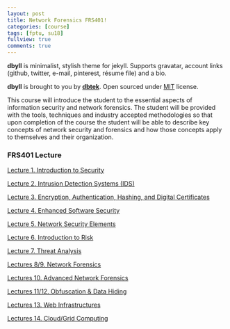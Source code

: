 ```yaml
---
layout: post
title: Network Forensics FRS401!
categories: [course]
tags: [fptu, su18]
fullview: true
comments: true
---
```


**dbyll** is minimalist, stylish theme for jekyll. Supports gravatar, account links (github, twitter, e-mail, pinterest, résume file) and a bio.  

**dbyll** is brought to you by **[dbtek](http://ismaildemirbilek.com)**. Open sourced under [MIT](http://opensource.org/licenses/MIT) license.

This course will introduce the student to the essential aspects of information security and network forensics.  The student will be provided  with the tools, techniques and industry accepted methodologies so that upon completion of the course the student will be able to describe key concepts of network security and forensics and how those concepts apply to themselves and their organization.

### FRS401 Lecture

<a class="btn btn-default" href="https://github.com/namhb4/course/frs401/Lect01.pdf">Lecture 1. Introduction to Security</a>

<a class="btn btn-default" href="https://github.com/namhb4/course/frs401/Lect02.pdf">Lecture 2. Intrusion Detection Systems (IDS)</a>

<a class="btn btn-default" href="https://github.com/namhb4/course/frs401/Lect03_1.pdf">Lecture 3. Encryption, Authentication, Hashing, and Digital Certificates</a>

<a class="btn btn-default" href="https://github.com/namhb4/course/frs401/Lect04.pdf">Lecture 4. Enhanced Software Security</a>

<a class="btn btn-default" href="https://github.com/namhb4/course/frs401/Lect05.pdf">Lecture 5. Network Security Elements</a>

<a class="btn btn-default" href="https://github.com/namhb4/course/frs401/Lect06.pdf">Lecture 6. Introduction to Risk</a>

<a class="btn btn-default" href="https://github.com/namhb4/course/frs401/Lect07.pdf">Lecture 7. Threat Analysis</a>

<a class="btn btn-default" href="https://github.com/namhb4/course/frs401/Lect08-10.pdf">Lectures 8/9. Network Forensics</a>

<a class="btn btn-default" href="https://github.com/namhb4/course/frs401/Lect10.pdf">Lectures 10. Advanced Network Forensics</a>

<a class="btn btn-default" href="https://github.com/namhb4/course/frs401/Lect11-12.pdf">Lectures 11/12. Obfuscation & Data Hiding</a>

<a class="btn btn-default" href="https://github.com/namhb4/course/frs401/Lect13.pdf">Lectures 13. Web Infrastructures</a>

<a class="btn btn-default" href="https://github.com/namhb4/course/frs401/Lect014.pdf">Lectures 14. Cloud/Grid Computing</a>
